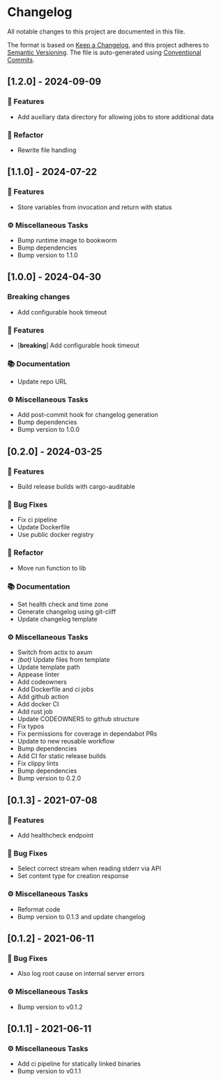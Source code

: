 # Changelog

All notable changes to this project are documented in this file.

The format is based on [Keep a Changelog], and this project adheres to
[Semantic Versioning]. The file is auto-generated using [Conventional Commits].

[keep a changelog]: https://keepachangelog.com/en/1.0.0/
[semantic versioning]: https://semver.org/spec/v2.0.0.html
[conventional commits]: https://www.conventionalcommits.org/en/v1.0.0/

## [1.2.0] - 2024-09-09

### 🚀 Features

- Add auxiliary data directory for allowing jobs to store additional data

### 🚜 Refactor

- Rewrite file handling


## [1.1.0] - 2024-07-22

### 🚀 Features

- Store variables from invocation and return with status

### ⚙️ Miscellaneous Tasks

- Bump runtime image to bookworm
- Bump dependencies
- Bump version to 1.1.0


## [1.0.0] - 2024-04-30
### Breaking changes
 - Add configurable hook timeout

### 🚀 Features

- [**breaking**] Add configurable hook timeout

### 📚 Documentation

- Update repo URL

### ⚙️ Miscellaneous Tasks

- Add post-commit hook for changelog generation
- Bump dependencies
- Bump version to 1.0.0


## [0.2.0] - 2024-03-25

### 🚀 Features

- Build release builds with cargo-auditable

### 🐛 Bug Fixes

- Fix ci pipeline
- Update Dockerfile
- Use public docker registry

### 🚜 Refactor

- Move run function to lib

### 📚 Documentation

- Set health check and time zone
- Generate changelog using git-cliff
- Update changelog template

### ⚙️ Miscellaneous Tasks

- Switch from actix to axum
- *(bot)* Update files from template
- Update template path
- Appease linter
- Add codeowners
- Add Dockerfile and ci jobs
- Add github action
- Add docker CI
- Add rust job
- Update CODEOWNERS to github structure
- Fix typos
- Fix permissions for coverage in dependabot PRs
- Update to new reusable workflow
- Bump dependencies
- Add CI for static release builds
- Fix clippy lints
- Bump dependencies
- Bump version to 0.2.0


## [0.1.3] - 2021-07-08

### 🚀 Features

- Add healthcheck endpoint

### 🐛 Bug Fixes

- Select correct stream when reading stderr via API
- Set content type for creation response

### ⚙️ Miscellaneous Tasks

- Reformat code
- Bump version to 0.1.3 and update changelog


## [0.1.2] - 2021-06-11

### 🐛 Bug Fixes

- Also log root cause on internal server errors

### ⚙️ Miscellaneous Tasks

- Bump version to v0.1.2


## [0.1.1] - 2021-06-11

### ⚙️ Miscellaneous Tasks

- Add ci pipeline for statically linked binaries
- Bump version to v0.1.1


<!-- generated by git-cliff -->
